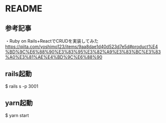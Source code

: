 # README

## 参考記事
・Ruby on Rails+ReactでCRUDを実装してみた
https://qiita.com/yoshimo123/items/9aa8dae1d40d523d7e5d#product%E4%BD%9C%E6%88%90%E3%83%95%E3%82%A9%E3%83%BC%E3%83%A0%E3%81%AE%E4%BD%9C%E6%88%90

## rails起動
$ rails s -p 3001

## yarn起動
$ yarn start